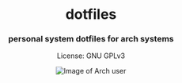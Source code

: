 

<div align=center>
  
# dotfiles
### personal system dotfiles for arch systems

License: GNU GPLv3

![Image of Arch user](https://github.com/vladdoster/dotfiles/blob/master/.config/assets/arch-user.png)

</div>
